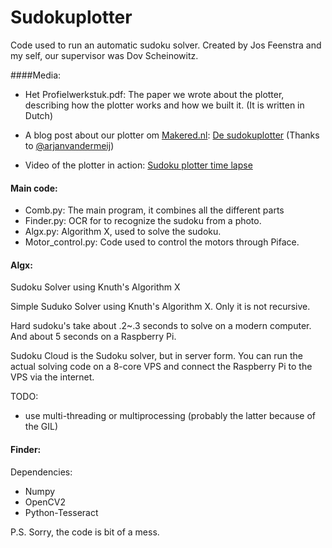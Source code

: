 Sudokuplotter
=============

Code used to run an automatic sudoku solver.
Created by Jos Feenstra and my self, our supervisor was Dov Scheinowitz.

####Media:

* Het Profielwerkstuk.pdf: The paper we wrote about the plotter, describing how the plotter works and how we built it. (It is written in Dutch)
* A blog post about our plotter om [Makered.nl](http://makered.nl/): [De sudokuplotter](http://makered.nl/?p=599) (Thanks to [@arjanvandermeij](https://twitter.com/arjanvandermeij))

* Video of the plotter in action: [Sudoku plotter time lapse ](https://www.youtube.com/watch?v=0O7KezpXGDY)

#### Main code:

* Comb.py: The main program, it combines all the different parts
* Finder.py: OCR for to recognize the sudoku from a photo.
* Algx.py: Algorithm X, used to solve the sudoku. 
* Motor_control.py: Code used to control the motors through Piface.

#### Algx:

Sudoku Solver using Knuth's Algorithm X

Simple Suduko Solver using Knuth's Algorithm X. Only it is not recursive. 

Hard sudoku's take about .2~.3 seconds to solve on a modern computer. And about 5 seconds on a Raspberry Pi.

Sudoku Cloud is the Sudoku solver, but in server form. You can run the actual solving code on a 8-core VPS and connect the Raspberry Pi to the VPS via the internet.

TODO:
 * use multi-threading or multiprocessing (probably the latter because of the GIL)

#### Finder:

Dependencies:
 * Numpy
 * OpenCV2
 * Python-Tesseract



P.S. Sorry, the code is bit of a mess.
